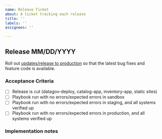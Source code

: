 ```yaml
---
name: Release Ticket
about: A ticket tracking each release
title: ''
labels: ''
assignees: ''

---
```


## Release MM/DD/YYYY

Roll out [updates/release to production](https://github.com/gsa/data.gov/wiki/Releases) so that the latest bug fixes and feature code is available.

### Acceptance Criteria

- [ ] Release is cut (datagov-deploy, catalog-app, inventory-app, static sites)
- [ ] Playbook run with no errors/expected errors in sandbox
- [ ] Playbook run with no errors/expected errors in staging, and all systems verified up
- [ ] Playbook run with no errors/expected errors in production, and all systems verified up

### Implementation notes

<!-- Write notes of things that went poorly that should be noted for next time. Include link to release thread if appropriate. --!>
